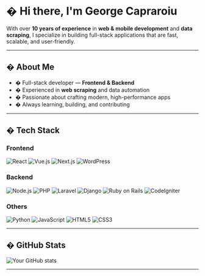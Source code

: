 # � Hi there, I'm George Capraroiu

With over **10 years of experience** in **web & mobile development** and **data scraping**, I specialize in building full-stack applications that are fast, scalable, and user-friendly.

---

## � About Me

- � Full-stack developer — **Frontend & Backend**
- �️ Experienced in **web scraping** and data automation
- � Passionate about crafting modern, high-performance apps
- � Always learning, building, and contributing

---

## �️ Tech Stack

### Frontend
![React](https://img.shields.io/badge/-React-61DAFB?logo=react&logoColor=black)
![Vue.js](https://img.shields.io/badge/-Vue.js-4FC08D?logo=vue.js&logoColor=white)
![Next.js](https://img.shields.io/badge/-Next.js-000?logo=next.js)
![WordPress](https://img.shields.io/badge/-WordPress-21759B?logo=wordpress&logoColor=white)

### Backend
![Node.js](https://img.shields.io/badge/-Node.js-339933?logo=node.js&logoColor=white)
![PHP](https://img.shields.io/badge/-PHP-777BB4?logo=php&logoColor=white)
![Laravel](https://img.shields.io/badge/-Laravel-F55247?logo=laravel&logoColor=white)
![Django](https://img.shields.io/badge/-Django-092E20?logo=django&logoColor=white)
![Ruby on Rails](https://img.shields.io/badge/-Rails-CC0000?logo=ruby-on-rails&logoColor=white)
![CodeIgniter](https://img.shields.io/badge/-CodeIgniter-E44D26?logo=codeigniter&logoColor=white)

### Others
![Python](https://img.shields.io/badge/-Python-3776AB?logo=python&logoColor=white)
![JavaScript](https://img.shields.io/badge/-JavaScript-F7DF1E?logo=javascript&logoColor=black)
![HTML5](https://img.shields.io/badge/-HTML5-E34F26?logo=html5&logoColor=white)
![CSS3](https://img.shields.io/badge/-CSS3-1572B6?logo=css3&logoColor=white)

---

## � GitHub Stats

![Your GitHub stats](https://github-readme-stats.vercel.app/api?username=yourusername&show_icons=true&theme=radical)

---


